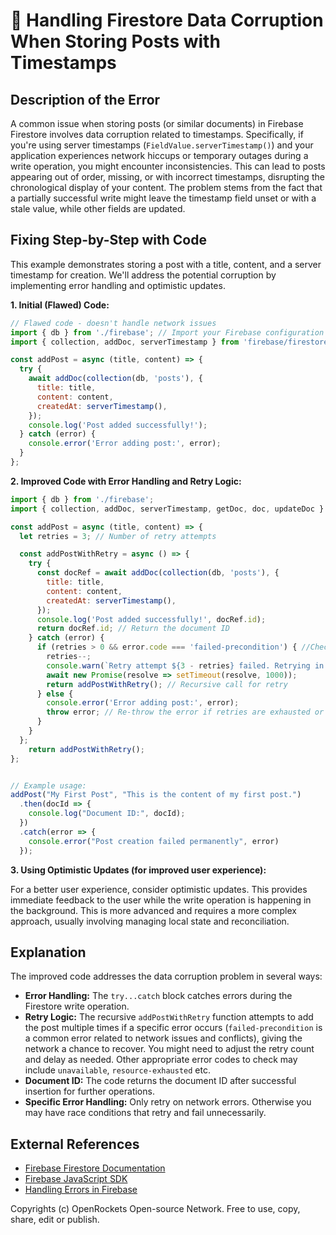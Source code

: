 # 🐞 Handling Firestore Data Corruption When Storing Posts with Timestamps


## Description of the Error

A common issue when storing posts (or similar documents) in Firebase Firestore involves data corruption related to timestamps. Specifically, if you're using server timestamps (`FieldValue.serverTimestamp()`) and your application experiences network hiccups or temporary outages during a write operation, you might encounter inconsistencies.  This can lead to posts appearing out of order, missing, or with incorrect timestamps, disrupting the chronological display of your content.  The problem stems from the fact that a partially successful write might leave the timestamp field unset or with a stale value, while other fields are updated.

## Fixing Step-by-Step with Code

This example demonstrates storing a post with a title, content, and a server timestamp for creation. We'll address the potential corruption by implementing error handling and optimistic updates.


**1. Initial (Flawed) Code:**

```javascript
// Flawed code - doesn't handle network issues
import { db } from './firebase'; // Import your Firebase configuration
import { collection, addDoc, serverTimestamp } from 'firebase/firestore';

const addPost = async (title, content) => {
  try {
    await addDoc(collection(db, 'posts'), {
      title: title,
      content: content,
      createdAt: serverTimestamp(),
    });
    console.log('Post added successfully!');
  } catch (error) {
    console.error('Error adding post:', error);
  }
};
```

**2. Improved Code with Error Handling and Retry Logic:**

```javascript
import { db } from './firebase';
import { collection, addDoc, serverTimestamp, getDoc, doc, updateDoc } from 'firebase/firestore';

const addPost = async (title, content) => {
  let retries = 3; // Number of retry attempts

  const addPostWithRetry = async () => {
    try {
      const docRef = await addDoc(collection(db, 'posts'), {
        title: title,
        content: content,
        createdAt: serverTimestamp(),
      });
      console.log('Post added successfully!', docRef.id);
      return docRef.id; // Return the document ID
    } catch (error) {
      if (retries > 0 && error.code === 'failed-precondition') { //Check for specific error code
        retries--;
        console.warn(`Retry attempt ${3 - retries} failed. Retrying in 1 second...`, error);
        await new Promise(resolve => setTimeout(resolve, 1000));
        return addPostWithRetry(); // Recursive call for retry
      } else {
        console.error('Error adding post:', error);
        throw error; // Re-throw the error if retries are exhausted or it's a different error
      }
    }
  };
    return addPostWithRetry();
};


// Example usage:
addPost("My First Post", "This is the content of my first post.")
  .then(docId => {
    console.log("Document ID:", docId);
  })
  .catch(error => {
    console.error("Post creation failed permanently", error)
  });
```

**3.  Using Optimistic Updates (for improved user experience):**

For a better user experience, consider optimistic updates.  This provides immediate feedback to the user while the write operation is happening in the background.  This is more advanced and requires a more complex approach, usually involving managing local state and reconciliation.

## Explanation

The improved code addresses the data corruption problem in several ways:

* **Error Handling:** The `try...catch` block catches errors during the Firestore write operation.
* **Retry Logic:** The recursive `addPostWithRetry` function attempts to add the post multiple times if a specific error occurs (`failed-precondition` is a common error related to network issues and conflicts), giving the network a chance to recover. You might need to adjust the retry count and delay as needed.  Other appropriate error codes to check may include `unavailable`, `resource-exhausted` etc.
* **Document ID:** The code returns the document ID after successful insertion for further operations.
* **Specific Error Handling:**  Only retry on network errors. Otherwise you may have race conditions that retry and fail unnecessarily.

## External References

* [Firebase Firestore Documentation](https://firebase.google.com/docs/firestore)
* [Firebase JavaScript SDK](https://firebase.google.com/docs/web/setup)
* [Handling Errors in Firebase](https://firebase.google.com/docs/firestore/manage-data/error-handling)


Copyrights (c) OpenRockets Open-source Network. Free to use, copy, share, edit or publish.

